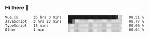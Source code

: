 ### Hi there 👋

<!--
**xin-code/Xin-code** is a ✨ _special_ ✨ repository because its `README.md` (this file) appears on your GitHub profile.

Here are some ideas to get you started:
<!--START_SECTION:waka-->
```text
Vue.js       35 hrs 3 mins   ██████████████████████▓░░   90.51 % 
JavaScript   3 hrs 23 mins   ██▒░░░░░░░░░░░░░░░░░░░░░░   08.77 % 
TypeScript   15 mins         ░░░░░░░░░░░░░░░░░░░░░░░░░   00.66 % 
Other        1 min           ░░░░░░░░░░░░░░░░░░░░░░░░░   00.04 % 
```
<!--END_SECTION:waka-->
